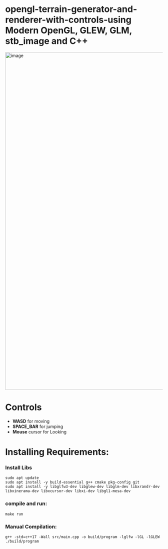 # opengl-terrain-generator-and-renderer-with-controls-using Modern OpenGL, GLEW, GLM, stb_image and C++

<img width="1920" height="1080" alt="image" src="https://github.com/user-attachments/assets/823029fa-c3c7-46e4-970b-842b513b22a7" />

# Controls
- **WASD** for moving
- **SPACE_BAR** for jumping
- **Mouse** cursor for Looking
  
# Installing Requirements:

### Install Libs
```
sudo apt update
sudo apt install -y build-essential g++ cmake pkg-config git
sudo apt install -y libglfw3-dev libglew-dev libglm-dev libxrandr-dev libxinerama-dev libxcursor-dev libxi-dev libgl1-mesa-dev
```

### compile and run: 
```
make run
```

### Manual Compilation:
```
g++ -std=c++17 -Wall src/main.cpp -o build/program -lglfw -lGL -lGLEW
./build/program
```
